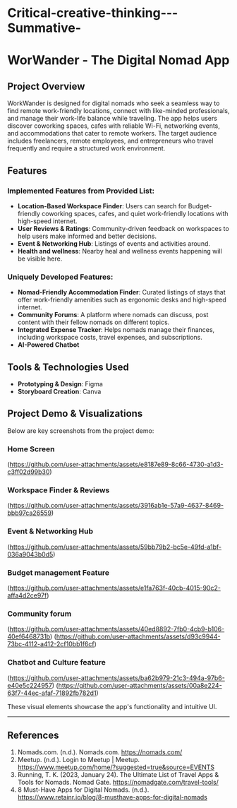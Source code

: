 # Critical-creative-thinking---Summative-
# WorWander - The Digital Nomad App

## Project Overview
WorkWander is designed for digital nomads who seek a seamless way to find remote work-friendly locations, connect with like-minded professionals, and manage their work-life balance while traveling. The app helps users discover coworking spaces, cafes with reliable Wi-Fi, networking events, and accommodations that cater to remote workers. The target audience includes freelancers, remote employees, and entrepreneurs who travel frequently and require a structured work environment.

## Features
### Implemented Features from Provided List:
- **Location-Based Workspace Finder**: Users can search for Budget-friendly coworking spaces, cafes, and quiet work-friendly locations with high-speed internet.
- **User Reviews & Ratings**: Community-driven feedback on workspaces to help users make informed and better decisions.
- **Event & Networking Hub**: Listings of events and activities around.
- **Health and wellness**: Nearby heal and wellness events happening will be visible here.

### Uniquely Developed Features:
- **Nomad-Friendly Accommodation Finder**: Curated listings of stays that offer work-friendly amenities such as ergonomic desks and high-speed internet.
- **Community Forums**: A platform where nomads can discuss, post content with their fellow nomads on different topics.
- **Integrated Expense Tracker**: Helps nomads manage their finances, including workspace costs, travel expenses, and subscriptions.
- **AI-Powered Chatbot**

## Tools & Technologies Used
- **Prototyping & Design**: Figma
- **Storyboard Creation**: Canva
  

## Project Demo & Visualizations
Below are key screenshots from the project demo:

### **Home Screen**
(https://github.com/user-attachments/assets/e8187e89-8c66-4730-a1d3-c3ff02d99b30)

### **Workspace Finder & Reviews**
(https://github.com/user-attachments/assets/3916ab1e-57a9-4637-8469-bbb97ca26559)


### **Event & Networking Hub**
(https://github.com/user-attachments/assets/59bb79b2-bc5e-49fd-a1bf-036a9043b0d5)


### **Budget management Feature**
(https://github.com/user-attachments/assets/e1fa763f-40cb-4015-90c2-affa4d2ce97f)

### **Community forum**
(https://github.com/user-attachments/assets/40ed8892-7fb0-4cb9-b106-40ef6468731b)
(https://github.com/user-attachments/assets/d93c9944-73bc-4112-a412-2cf10bb1f6cf)

### **Chatbot and Culture feature**
(https://github.com/user-attachments/assets/ba62b979-21c3-494a-97b6-e40e5c224957)
(https://github.com/user-attachments/assets/00a8e224-63f7-44ec-afaf-71892fb782d1)



These visual elements showcase the app's functionality and intuitive UI.

---

## References
1. Nomads.com. (n.d.). Nomads.com. https://nomads.com/
2. Meetup. (n.d.). Login to Meetup | Meetup. https://www.meetup.com/home/?suggested=true&source=EVENTS
3. Running, T. K. (2023, January 24). The Ultimate List of Travel Apps & Tools for Nomads. Nomad Gate. https://nomadgate.com/travel-tools/
4. 8 Must-Have Apps for Digital Nomads. (n.d.). https://www.retainr.io/blog/8-musthave-apps-for-digital-nomads
